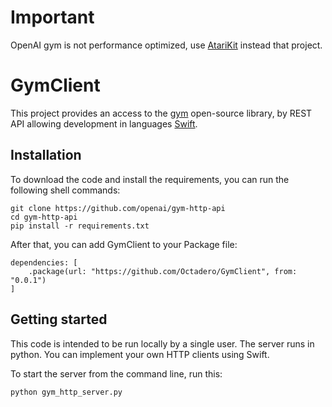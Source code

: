 # Important
OpenAI gym is not performance optimized, use [AtariKit](https://github.com/Octadero/AtariKit) instead that project.

# GymClient

This project provides an access to the [gym](https://github.com/openai/gym) open-source library, by REST API allowing development in languages [Swift](https://developer.apple.com/swift/).

## Installation

To download the code and install the requirements, you can run the following shell commands:
```
git clone https://github.com/openai/gym-http-api
cd gym-http-api
pip install -r requirements.txt
```
After that, you can add GymClient to your Package file:
```
dependencies: [
    .package(url: "https://github.com/Octadero/GymClient", from: "0.0.1")
]
```

## Getting started

This code is intended to be run locally by a single user. The server runs in python. You can implement your own HTTP clients using Swift.

To start the server from the command line, run this:
```
python gym_http_server.py
```
